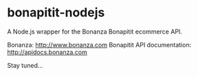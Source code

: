 # bonapitit-nodejs

A Node.js wrapper for the Bonanza Bonapitit ecommerce API.

Bonanza: http://www.bonanza.com
Bonapitit API documentation: http://apidocs.bonanza.com

Stay tuned...
